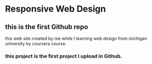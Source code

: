 # Responsive Web Design 
## this is the first Github repo
this web site created by me while I learning web design from michigan university by coursera course.
### this project is the first project I upload in Github.